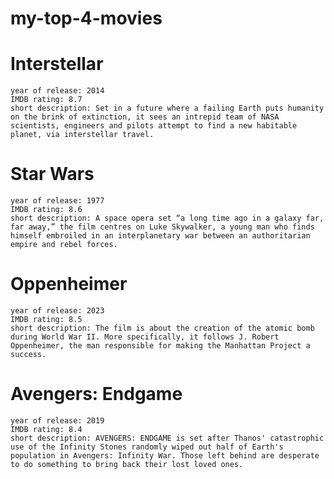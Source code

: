 # my-top-4-movies
# Interstellar
    year of release: 2014
    IMDB rating: 8.7
    short description: Set in a future where a failing Earth puts humanity on the brink of extinction, it sees an intrepid team of NASA scientists, engineers and pilots attempt to find a new habitable planet, via interstellar travel.
# Star Wars
    year of release: 1977
    IMDB rating: 8.6
    short description: A space opera set “a long time ago in a galaxy far, far away,” the film centres on Luke Skywalker, a young man who finds himself embroiled in an interplanetary war between an authoritarian empire and rebel forces.
# Oppenheimer
    year of release: 2023
    IMDB rating: 8.5
    short description: The film is about the creation of the atomic bomb during World War II. More specifically, it follows J. Robert Oppenheimer, the man responsible for making the Manhattan Project a success.
# Avengers: Endgame
    year of release: 2019
    IMDB rating: 8.4
    short description: AVENGERS: ENDGAME is set after Thanos' catastrophic use of the Infinity Stones randomly wiped out half of Earth's population in Avengers: Infinity War. Those left behind are desperate to do something to bring back their lost loved ones.